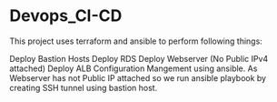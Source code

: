 # Devops_CI-CD
This project uses terraform and ansible to perform following things:

Deploy Bastion Hosts
Deploy RDS
Deploy Webserver (No Public IPv4 attached)
Deploy ALB
Configuration Mangement using ansible. As Webserver has not Public IP attached so we run ansible playbook by creating SSH tunnel using bastion host.

